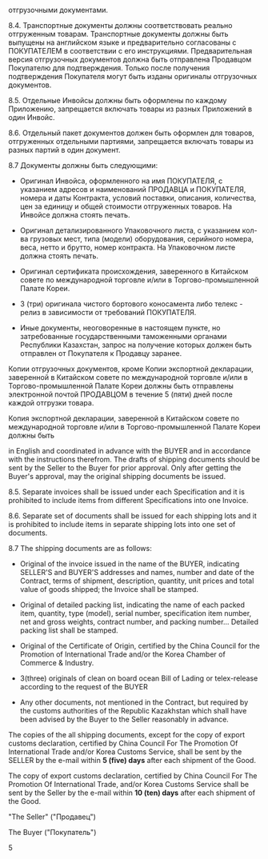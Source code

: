 отгрузочными документами.

8.4. Транспортные документы должны соответствовать реально отгруженным товарам. Транспортные документы должны быть выпущены на английском языке и предварительно согласованы с ПОКУПАТЕЛЕМ в соответствии с его инструкциями. Предварительная версия отгрузочных документов должна быть отправлена Продавцом Покупателю для подтверждения. Только после получения подтверждения Покупателя могут быть изданы оригиналы отгрузочных документов.

8.5. Отдельные Инвойсы должны быть оформлены по каждому Приложению, запрещается включать товары из разных Приложений в один Инвойс.

8.6. Отдельный пакет документов должен быть оформлен для товаров, отгруженных отдельными партиями, запрещается включать товары из разных партий в один документ.

8.7 Документы должны быть следующими:

- Оригинал Инвойса, оформленного на имя ПОКУПАТЕЛЯ, с указанием адресов и наименований ПРОДАВЦА и ПОКУПАТЕЛЯ, номера и даты Контракта, условий поставки, описания, количества, цен за единицу и общей стоимости отгруженных товаров. На Инвойсе должна стоять печать.

- Оригинал детализированного Упаковочного листа, с указанием кол-ва грузовых мест, типа (модели) оборудования, серийного номера, веса, нетто и брутто, номер контракта. На Упаковочном листе должна стоять печать.

- Оригинал сертификата происхождения, заверенного в Китайском совете по международной торговле и/или в Торгово-промышленной Палате Кореи.

- 3 (три) оригинала чистого бортового коносамента либо телекс - релиз в зависимости от требований ПОКУПАТЕЛЯ.

- Иные документы, неоговоренные в настоящем пункте, но затребованные государственными таможенными органами Республики Казахстан, запрос на получение которых должен быть отправлен от Покупателя к Продавцу заранее.

Копии отгрузочных документов, кроме Копии экспортной декларации, заверенной в Китайском совете по международной торговле и/или в Торгово-промышленной Палате Кореи должны быть отправлены электронной почтой ПРОДАВЦОМ в течение 5 (пяти) дней после каждой отгрузки товара.

Копия экспортной декларации, заверенной в Китайском совете по международной торговле и/или в Торгово-промышленной Палате Кореи должны быть

in English and coordinated in advance with the BUYER and in accordance with the instructions therefrom. The drafts of shipping documents should be sent by the Seller to the Buyer for prior approval. Only after getting the Buyer's approval, may the original shipping documents be issued.

8.5. Separate invoices shall be issued under each Specification and it is prohibited to include items from different Specifications into one Invoice.

8.6. Separate set of documents shall be issued for each shipping lots and it is prohibited to include items in separate shipping lots into one set of documents.

8.7 The shipping documents are as follows:

- Original of the invoice issued in the name of the BUYER, indicating SELLER'S and BUYER'S addresses and names, number and date of the Contract, terms of shipment, description, quantity, unit prices and total value of goods shipped; the Invoice shall be stamped.

- Original of detailed packing list, indicating the name of each packed item, quantity, type (model), serial number, specification item number, net and gross weights, contract number, and packing number... Detailed packing list shall be stamped.

- Original of the Certificate of Origin, certified by the China Council for the Promotion of International Trade and/or the Korea Chamber of Commerce & Industry.

- 3(three) originals of clean on board ocean Bill of Lading or telex-release according to the request of the BUYER

- Any other documents, not mentioned in the Contract, but required by the customs authorities of the Republic Kazakhstan which shall have been advised by the Buyer to the Seller reasonably in advance.

The copies of the all shipping documents, except for the copy of export customs declaration, certified by China Council For The Promotion Of International Trade and/or Korea Customs Service, shall be sent by the SELLER by the e-mail within **5 (five) days** after each shipment of the Good.

The copy of export customs declaration, certified by China Council For The Promotion Of International Trade, and/or Korea Customs Service shall be sent by the Seller by the e-mail within **10 (ten) days** after each shipment of the Good.

"The Seller" ("Продавец")

The Buyer ("Покупатель")

5